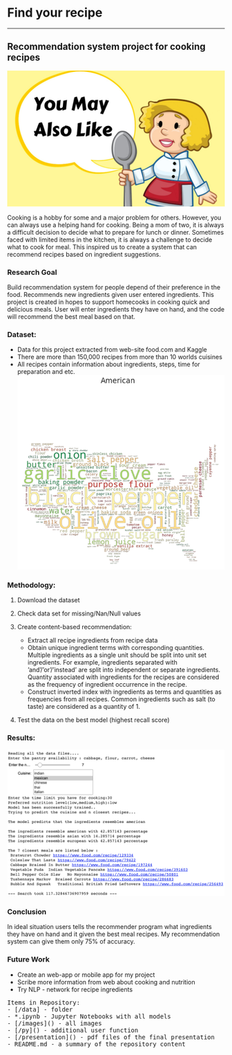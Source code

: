 # Find your recipe
----------------
## Recommendation system project for cooking recipes 
![](/images/You-May-Also-Like.png)

Cooking is a hobby for some and a major problem for others. However, you can always use a helping hand for cooking. 
Being a mom of two, it is always a difficult decision to decide what to prepare for lunch or dinner. 
Sometimes faced with limited items in the kitchen, it is always a challenge to decide what to cook for meal. 
This inspired us to create a system that can recommend recipes based on ingredient suggestions. 

### Research Goal

Build recommendation system for people depend of their preference in the food.
Recommends new ingredients given user entered ingredients. 
This project is created in hopes to support homecooks in cooking quick and delicious meals. 
User will enter ingredients they have on hand, and the code will recommend the best meal based on that. 

### Dataset:

- Data for this project extracted from web-site food.com and Kaggle
- There are more than 150,000 recipes from more than 10  worlds cuisines
- All recipes contain information about ingredients, steps, time for preparation and etc.
![](images/usa.png 'recipes')

### Methodology:

1. Download the dataset 
2. Check data set for missing/Nan/Null values
3. Create content-based recommendation:
    - Extract all recipe ingredients from recipe data
    - Obtain unique ingredient terms with corresponding quantities. Multiple ingredients as a single unit should be split into unit set ingredients. 
    For example, ingredients separated with ’and’/’or’/’instead’ are split into independent or separate ingredients. 
    Quantity associated with ingredients for the recipes are considered as the frequency of ingredient occurrence in the recipe. 
    - Construct inverted index with ingredients as terms and quantities as frequencies from all recipes. Common ingredients such as salt (to taste) are considered as a quantity of 1.
    
4. Test the data on the best model (highest recall score)


### Results:
 
![](images/result.png 'KNN results')


### Conclusion

In ideal situation users tells the recommender program what ingredients they have on hand and it given the best meal recipes. My recommendation system can give them only 75% of accuracy.


### Future Work
- Create an web-app or mobile app for my project
- Scribe more information from web about cooking and nutrition
- Try NLP - network for recipe ingredients
 
<pre>
Items in Repository:
- [/data] - folder
- *.ipynb - Jupyter Notebooks with all models
- [/images]() - all images
- [/py]() - additional user function
- [/presentation]() - pdf files of the final presentation
- README.md - a summary of the repository content
</pre>
